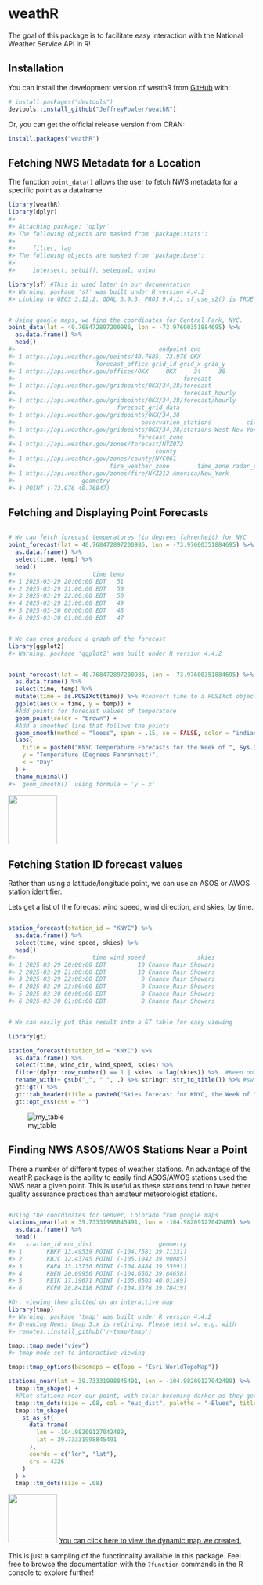 
# weathR

<!-- badges: start -->
<!-- badges: end -->

The goal of this package is to facilitate easy interaction with the
National Weather Service API in R!

## Installation

You can install the development version of weathR from
[GitHub](https://github.com/) with:

``` r
# install.packages("devtools")
devtools::install_github("JeffreyFowler/weathR")
```

Or, you can get the official release version from CRAN:

``` r
install.packages("weathR")
```

## Fetching NWS Metadata for a Location

The function `point_data()` allows the user to fetch NWS metadata for a
specific point as a dataframe.

``` r
library(weathR)
library(dplyr)
#> 
#> Attaching package: 'dplyr'
#> The following objects are masked from 'package:stats':
#> 
#>     filter, lag
#> The following objects are masked from 'package:base':
#> 
#>     intersect, setdiff, setequal, union
```

``` r
library(sf) #This is used later in our documentation
#> Warning: package 'sf' was built under R version 4.4.2
#> Linking to GEOS 3.12.2, GDAL 3.9.3, PROJ 9.4.1; sf_use_s2() is TRUE
```

``` r

# Using google maps, we find the coordinates for Central Park, NYC.
point_data(lat = 40.768472897200986, lon = -73.97600351884695) %>% 
  as.data.frame() %>% 
  head()
#>                                         endpoint cwa
#> 1 https://api.weather.gov/points/40.7685,-73.976 OKX
#>                       forecast_office grid_id grid_x grid_y
#> 1 https://api.weather.gov/offices/OKX     OKX     34     38
#>                                                forecast
#> 1 https://api.weather.gov/gridpoints/OKX/34,38/forecast
#>                                                forecast_hourly
#> 1 https://api.weather.gov/gridpoints/OKX/34,38/forecast/hourly
#>                             forecast_grid_data
#> 1 https://api.weather.gov/gridpoints/OKX/34,38
#>                                    observation_stations          city state
#> 1 https://api.weather.gov/gridpoints/OKX/34,38/stations West New York    NJ
#>                                   forecast_zone
#> 1 https://api.weather.gov/zones/forecast/NYZ072
#>                                        county
#> 1 https://api.weather.gov/zones/county/NYC061
#>                           fire_weather_zone        time_zone radar_station
#> 1 https://api.weather.gov/zones/fire/NYZ212 America/New_York          KOKX
#>                   geometry
#> 1 POINT (-73.976 40.76847)
```

## Fetching and Displaying Point Forecasts

``` r

# We can fetch forecast temperatures (in degrees fahrenheit) for NYC
point_forecast(lat = 40.768472897200986, lon = -73.97600351884695) %>% 
  as.data.frame() %>% 
  select(time, temp) %>% 
  head()
#>                      time temp
#> 1 2025-03-29 20:00:00 EDT   51
#> 2 2025-03-29 21:00:00 EDT   50
#> 3 2025-03-29 22:00:00 EDT   50
#> 4 2025-03-29 23:00:00 EDT   49
#> 5 2025-03-30 00:00:00 EDT   48
#> 6 2025-03-30 01:00:00 EDT   47
```

``` r

# We can even produce a graph of the forecast
library(ggplot2)
#> Warning: package 'ggplot2' was built under R version 4.4.2
```

``` r

point_forecast(lat = 40.768472897200986, lon = -73.97600351884695) %>% 
  as.data.frame() %>% 
  select(time, temp) %>% 
  mutate(time = as.POSIXct(time)) %>% #convert time to a POSIXct object 
  ggplot(aes(x = time, y = temp)) +
  #Add points for forecast values of temperature
  geom_point(color = "brown") +
  #Add a smoothed line that follows the points
  geom_smooth(method = "loess", span = .15, se = FALSE, color = "indianred") +
  labs(
    title = paste0("KNYC Temperature Forecasts for the Week of ", Sys.Date()),
    y = "Temperature (Degrees Fahrenheit)",
    x = "Day"
  ) +
  theme_minimal()
#> `geom_smooth()` using formula = 'y ~ x'
```

<img src="man/figures/README-example2-1.png" width="100" />

## Fetching Station ID forecast values

Rather than using a latitude/longitude point, we can use an ASOS or AWOS
station identifier.

Lets get a list of the forecast wind speed, wind direction, and skies,
by time.

``` r

station_forecast(station_id = "KNYC") %>% 
  as.data.frame() %>% 
  select(time, wind_speed, skies) %>% 
  head()
#>                      time wind_speed               skies
#> 1 2025-03-29 20:00:00 EDT         10 Chance Rain Showers
#> 2 2025-03-29 21:00:00 EDT         10 Chance Rain Showers
#> 3 2025-03-29 22:00:00 EDT          9 Chance Rain Showers
#> 4 2025-03-29 23:00:00 EDT          9 Chance Rain Showers
#> 5 2025-03-30 00:00:00 EDT          8 Chance Rain Showers
#> 6 2025-03-30 01:00:00 EDT          8 Chance Rain Showers
```

``` r

# We can easily put this result into a GT table for easy viewing
```

``` r
library(gt)

station_forecast(station_id = "KNYC") %>% 
  as.data.frame() %>% 
  select(time, wind_dir, wind_speed, skies) %>% 
  filter(dplyr::row_number() == 1 | skies != lag(skies)) %>%  #Keep only observations where the first row is 0 and the skies change
  rename_with(~ gsub("_", " ", .) %>% stringr::str_to_title()) %>% #switch from snake_case to Title Case
  gt::gt() %>% 
  gt::tab_header(title = paste0("Skies forecast for KNYC, the Week of ", Sys.Date())) %>% 
  gt::opt_css(css = "")
```

<figure>
<img src="man/figures/my_table.png" alt="my_table" />
<figcaption aria-hidden="true">my_table</figcaption>
</figure>

## Finding NWS ASOS/AWOS Stations Near a Point

There a number of different types of weather stations. An advantage of
the weathR package is the ability to easily find ASOS/AWOS stations used
the NWS near a given point. This is useful as these stations tend to
have better quality assurance practices than amateur meteorologist
stations.

``` r

#Using the coordinates for Denver, Colorado from google maps
stations_near(lat = 39.73331998845491, lon = -104.98209127042489) %>% 
  as.data.frame() %>% 
  head()
#>   station_id euc_dist                   geometry
#> 1       KBKF 13.49539 POINT (-104.7581 39.71331)
#> 2       KBJC 12.43745 POINT (-105.1042 39.90085)
#> 3       KAPA 13.13736 POINT (-104.8484 39.55991)
#> 4       KDEN 20.69956 POINT (-104.6562 39.84658)
#> 5       KEIK 17.19671 POINT (-105.0503 40.01169)
#> 6       KCFO 26.84118 POINT (-104.5376 39.78419)
```

``` r
#Or, viewing them plotted on an interactive map
library(tmap)
#> Warning: package 'tmap' was built under R version 4.4.2
#> Breaking News: tmap 3.x is retiring. Please test v4, e.g. with
#> remotes::install_github('r-tmap/tmap')
```

``` r
tmap::tmap_mode("view")
#> tmap mode set to interactive viewing
```

``` r
tmap::tmap_options(basemaps = c(Topo = "Esri.WorldTopoMap"))

stations_near(lat = 39.73331998845491, lon = -104.98209127042489) %>% 
  tmap::tm_shape() + 
  #Plot stations near our point, with color becoming darker as they get closer
  tmap::tm_dots(size = .08, col = "euc_dist", palette = "-Blues", title = "Euclidian Distance") +
  tmap::tm_shape(
    st_as_sf(
      data.frame(
        lon = -104.98209127042489,
        lat = 39.73331998845491
      ),
      coords = c("lon", "lat"),
      crs = 4326
    )
  ) +
  tmap::tm_dots(size = .08)
```

<img src="man/figures/README-example5-1.png" width="100" /> [You can
click here to view the dynamic map we
created.](https://jeffreyfowler.github.io/weathR/dynamic_map.html)

This is just a sampling of the functionality available in this package.
Feel free to browse the documentation with the `?function` commands in
the R console to explore further!
